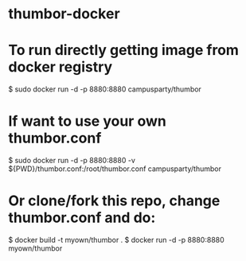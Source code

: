 thumbor-docker
==============

# To run directly getting image from docker registry
$ sudo docker run -d -p 8880:8880 campusparty/thumbor

# If want to use your own thumbor.conf
$ sudo docker run -d -p 8880:8880 -v ${PWD}/thumbor.conf:/root/thumbor.conf campusparty/thumbor

# Or clone/fork this repo, change thumbor.conf and do:
$ docker build -t myown/thumbor .
$ docker run -d -p 8880:8880 myown/thumbor





